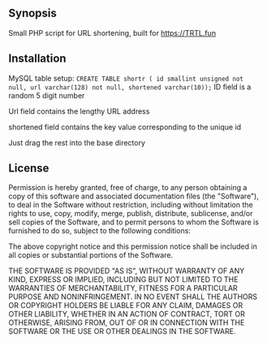 ## Synopsis

Small PHP script for URL shortening, built for https://TRTL.fun



## Installation


MySQL table setup:
`CREATE TABLE shortr ( id smallint unsigned not null, url varchar(128) not null, shortened varchar(10));`
ID field is a random 5 digit number

Url field contains the lengthy URL address

shortened field contains the key value corresponding to the unique id

Just drag the rest into the base directory

## License

Permission is hereby granted, free of charge, to any person obtaining a copy of this software and associated documentation files (the "Software"), to deal in the Software without restriction, including without limitation the rights to use, copy, modify, merge, publish, distribute, sublicense, and/or sell copies of the Software, and to permit persons to whom the Software is furnished to do so, subject to the following conditions:

The above copyright notice and this permission notice shall be included in all copies or substantial portions of the Software.

THE SOFTWARE IS PROVIDED "AS IS", WITHOUT WARRANTY OF ANY KIND, EXPRESS OR IMPLIED, INCLUDING BUT NOT LIMITED TO THE WARRANTIES OF MERCHANTABILITY, FITNESS FOR A PARTICULAR PURPOSE AND NONINFRINGEMENT. IN NO EVENT SHALL THE AUTHORS OR COPYRIGHT HOLDERS BE LIABLE FOR ANY CLAIM, DAMAGES OR OTHER LIABILITY, WHETHER IN AN ACTION OF CONTRACT, TORT OR OTHERWISE, ARISING FROM, OUT OF OR IN CONNECTION WITH THE SOFTWARE OR THE USE OR OTHER DEALINGS IN THE SOFTWARE.